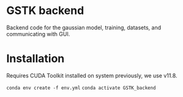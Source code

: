 # GSTK backend
Backend code for the gaussian model, training, datasets, and communicating with GUI.

# Installation

Requires CUDA Toolkit installed on system previously, we use v11.8.

`conda env create -f env.yml`
`conda activate GSTK_backend`
